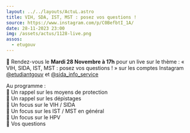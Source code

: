 ```yaml
---
layout: ../../layouts/ActuL.astro
title: VIH, SDA, IST, MST : posez vos questions !
source: https://www.instagram.com/p/C0BefbtI_1A/
date: 28-11-2023 23:00
img: /assets/actus/1128-live.png
assos:
  - etugouv
---
```


📢 Rendez-vous le __Mardi 28 Novembre à 17h__ pour un live sur le thème : « VIH, SIDA, IST, MST : posez vos questions ! » sur les comptes Instagram [@etudiantgouv](https://www.instagram.com/etudiantgouv/) et [@sida_info_service](https://www.instagram.com/sida_info_service/)

Au programme :  
🔴 Un rappel sur les moyens de protection  
🔴 Un rappel sur les dépistages  
🔴 Un focus sur le VIH / SIDA  
🔴 Un focus sur les IST / MST en général  
🔴 Un focus sur le HPV  
🔴 Vos questions